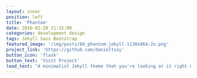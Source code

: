 ```yaml
---
layout: inner
position: left
title: 'Phantom'
date: 2016-02-20 21:15:00
categories: development design
tags: Jekyll Sass Bootstrap
featured_image: '/img/posts/04_phantom-jekyll-1130x864-2x.png'
project_link: 'https://github.com/danieltsoy'
button_icon: 'flask'
button_text: 'Visit Project'
lead_text: "A minimalist Jekyll theme that you're looking at it right now"
---
```

